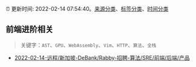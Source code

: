 :alarm_clock: 更新时间: 2022-02-14 07:54:40。[来源分类](../README.md)、[标签分类](../TAGS.md)、[时间分类](../TIMELINE.md)

## 前端进阶相关


> 关键字：`AST`、`GPU`、`WebAssembly`、`Vim`、`HTTP`、`算法`、`全栈`



- [2022-02-14-远程/新加坡-DeBank/Rabby-招聘-算法/SRE/前端/后端/产品](https://www.v2ex.com/t/833777) 
